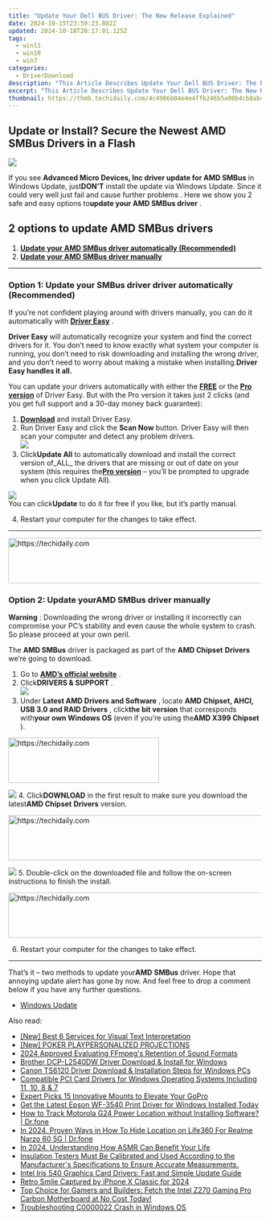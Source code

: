 ```yaml
---
title: "Update Your Dell BUS Driver: The New Release Explained"
date: 2024-10-15T23:59:23.802Z
updated: 2024-10-18T20:17:01.125Z
tags:
  - win11
  - win10
  - win7
categories:
  - DriverDownload
description: "This Article Describes Update Your Dell BUS Driver: The New Release Explained"
excerpt: "This Article Describes Update Your Dell BUS Driver: The New Release Explained"
thumbnail: https://thmb.techidaily.com/4c4986b04e4e4ffb246b5a08b4cb8ab42716db3ec20badd6e4149efabbe9ecee.jpg
---
```


## Update or Install? Secure the Newest AMD SMBus Drivers in a Flash

![](https://images.drivereasy.com/wp-content/uploads/2018/07/img_5b56fa1540bd0.jpg)

 If you see **Advanced Micro Devices, Inc driver update for AMD SMBus** in Windows Update, just**DON’T** install the update via Windows Update. Since it could very well just fail and cause further problems . Here we show you 2 safe and easy options to**update your AMD SMBus driver** .

## 2 options to update AMD SMBus drivers

1. **[Update your AMD SMBus driver automatically (Recommended)](https://www.drivereasy.com/knowledge/advanced-micro-devices-inc-driver-update-for-amd-smbus-solved/#O1)**
2. **[Update your AMD SMBus driver manually](https://tools.techidaily.com/drivereasy/download/)**

---

### Option 1: Update your **SMBus driver driver** automatically (Recommended)

 If you’re not confident playing around with drivers manually, you can do it automatically with **[Driver Easy](https://tools.techidaily.com/drivereasy/download/)**  .

**Driver Easy**   will automatically recognize your system and find the correct drivers for it. You don’t need to know exactly what system your computer is running, you don’t need to risk downloading and installing the wrong driver, and you don’t need to worry about making a mistake when installing.**Driver Easy handles it all.**

 You can update your drivers automatically with either the **[FREE](https://tools.techidaily.com/drivereasy/download/)** [](https://tools.techidaily.com/drivereasy/download/) or the **[Pro version](https://tools.techidaily.com/drivereasy/download/)**  of Driver Easy. But with the Pro version it takes just 2 clicks (and you get full support and a 30-day money back guarantee):

1. [**Download**](https://tools.techidaily.com/drivereasy/download/) and install Driver Easy.
2. Run Driver Easy and click the **Scan Now** button. Driver Easy will then scan your computer and detect any problem drivers.  
![](https://images.drivereasy.com/wp-content/uploads/2018/05/img_5afb955c3ee3c.jpg)
3. Click**Update All** to automatically download and install the correct version of_ALL_ the drivers that are missing or out of date on your system (this requires the[**Pro version**](https://tools.techidaily.com/drivereasy/download/) – you’ll be prompted to upgrade when you click Update All).  

![](https://images.drivereasy.com/wp-content/uploads/2018/07/img_5b3da218d4356.jpg)  
 You can click**Update** to do it for free if you like, but it’s partly manual.

4. Restart your computer for the changes to take effect.

---

<!-- affiliate ads begin -->
<a href="https://appsumo.8odi.net/c/5597632/2144275/7443" target="_top" id="2144275">
  <img src="//a.impactradius-go.com/display-ad/7443-2144275" border="0" alt="https://techidaily.com" width="728" height="90"/>
</a>
<img height="0" width="0" src="https://appsumo.8odi.net/i/5597632/2144275/7443" style="position:absolute;visibility:hidden;" border="0" />
<!-- affiliate ads end -->

### Option 2: Update your**AMD** **SMBus**  driver manually

**Warning** : Downloading the wrong driver or installing it incorrectly can compromise your PC’s stability and even cause the whole system to crash. So please proceed at your own peril.

 The **AMD SMBus** driver is packaged as part of the **AMD Chipset** **Drivers** we’re going to download.

1. Go to **[AMD’s official website](https://www.amd.com/en)**  .
2. Click**DRIVERS & SUPPORT** .  
![](https://images.drivereasy.com/wp-content/uploads/2018/06/img_5b174777cee5f.jpg)
3. Under **Latest AMD Drivers and Software** , locate **AMD Chipset, AHCI, USB 3.0 and RAID Drivers** , click**the bit version** that corresponds with**your own Windows OS** (even if you’re using the**AMD X399 Chipset** ).  

<!-- affiliate ads begin -->
<a href="https://aligracehair.sjv.io/c/5597632/1925468/19272" target="_top" id="1925468">
  <img src="//a.impactradius-go.com/display-ad/19272-1925468" border="0" alt="https://techidaily.com" width="300" height="90"/>
</a>
<img height="0" width="0" src="https://aligracehair.sjv.io/i/5597632/1925468/19272" style="position:absolute;visibility:hidden;" border="0" />
<!-- affiliate ads end -->

![](https://images.drivereasy.com/wp-content/uploads/2018/06/img_5b174e63eec18.png)
4. Click**DOWNLOAD** in the first result to make sure you download the latest**AMD Chipset** **Drivers** version.  

<!-- affiliate ads begin -->
<a href="https://imp.i357552.net/c/5597632/1061528/11832" target="_top" id="1061528">
  <img src="//a.impactradius-go.com/display-ad/11832-1061528" border="0" alt="https://techidaily.com" width="728" height="90"/>
</a>
<img height="0" width="0" src="https://imp.i357552.net/i/5597632/1061528/11832" style="position:absolute;visibility:hidden;" border="0" />
<!-- affiliate ads end -->

![](https://images.drivereasy.com/wp-content/uploads/2018/06/img_5b174cf9e1f05.png)
5. Double-click on the downloaded file and follow the on-screen instructions to finish the install.

<!-- affiliate ads begin -->
<a href="https://appsumo.8odi.net/c/5597632/2037474/7443" target="_top" id="2037474">
  <img src="//a.impactradius-go.com/display-ad/7443-2037474" border="0" alt="https://techidaily.com" width="728" height="90"/>
</a>
<img height="0" width="0" src="https://appsumo.8odi.net/i/5597632/2037474/7443" style="position:absolute;visibility:hidden;" border="0" />
<!-- affiliate ads end -->

6. Restart your computer for the changes to take effect.

---

 That’s it  – two methods to update your**AMD** **SMBus** driver. Hope that annoying update alert has gone by now. And feel free to drop a comment below if you have any further questions.

* [Windows Update](https://tools.techidaily.com/drivereasy/download/)

<ins class="adsbygoogle"
     style="display:block"
     data-ad-format="autorelaxed"
     data-ad-client="ca-pub-7571918770474297"
     data-ad-slot="1223367746"></ins>

<ins class="adsbygoogle"
     style="display:block"
     data-ad-client="ca-pub-7571918770474297"
     data-ad-slot="8358498916"
     data-ad-format="auto"
     data-full-width-responsive="true"></ins>

<span class="atpl-alsoreadstyle">Also read:</span>
<div><ul>
<li><a href="https://fox-helps.techidaily.com/new-best-6-services-for-visual-text-interpretation/"><u>[New] Best 6 Services for Visual Text Interpretation</u></a></li>
<li><a href="https://extra-skills.techidaily.com/new-poker-playpersonalized-projections/"><u>[New] POKER PLAYPERSONALIZED PROJECTIONS</u></a></li>
<li><a href="https://article-tips.techidaily.com/2024-approved-evaluating-ffmpegs-retention-of-sound-formats/"><u>2024 Approved Evaluating FFmpeg's Retention of Sound Formats</u></a></li>
<li><a href="https://driver-download.techidaily.com/brother-dcp-l2540dw-driver-download-and-install-for-windows/"><u>Brother DCP-L2540DW Driver Download & Install for Windows</u></a></li>
<li><a href="https://driver-download.techidaily.com/canon-ts6120-driver-download-and-installation-steps-for-windows-pcs/"><u>Canon TS6120 Driver Download & Installation Steps for Windows PCs</u></a></li>
<li><a href="https://driver-download.techidaily.com/compatible-pci-card-drivers-for-windows-operating-systems-including-11-10-8-and-7/"><u>Compatible PCI Card Drivers for Windows Operating Systems Including 11, 10, 8 & 7</u></a></li>
<li><a href="https://fox-blue.techidaily.com/expert-picks-15-innovative-mounts-to-elevate-your-gopro/"><u>Expert Picks 15 Innovative Mounts to Elevate Your GoPro</u></a></li>
<li><a href="https://driver-download.techidaily.com/1722954411308-get-the-latest-epson-wf-3540-print-driver-for-windows-installed-today/"><u>Get the Latest Epson WF-3540 Print Driver for Windows Installed Today</u></a></li>
<li><a href="https://android-location-track.techidaily.com/how-to-track-motorola-g24-power-location-without-installing-software-drfone-by-drfone-virtual-android/"><u>How to Track Motorola G24 Power Location without Installing Software? | Dr.fone</u></a></li>
<li><a href="https://location-social.techidaily.com/in-2024-proven-ways-in-how-to-hide-location-on-life360-for-realme-narzo-60-5g-drfone-by-drfone-virtual-android/"><u>In 2024, Proven Ways in How To Hide Location on Life360 For Realme Narzo 60 5G | Dr.fone</u></a></li>
<li><a href="https://some-skills.techidaily.com/in-2024-understanding-how-asmr-can-benefit-your-life/"><u>In 2024, Understanding How ASMR Can Benefit Your Life</u></a></li>
<li><a href="https://driver-download.techidaily.com/insulation-testers-must-be-calibrated-and-used-according-to-the-manufacturers-specifications-to-ensure-accurate-measurements/"><u>Insulation Testers Must Be Calibrated and Used According to the Manufacturer's Specifications to Ensure Accurate Measurements.</u></a></li>
<li><a href="https://driver-download.techidaily.com/intel-iris-540-graphics-card-drivers-fast-and-simple-update-guide/"><u>Intel Iris 540 Graphics Card Drivers: Fast and Simple Update Guide</u></a></li>
<li><a href="https://extra-skills.techidaily.com/retro-smile-captured-by-iphone-x-classic-for-2024/"><u>Retro Smile Captured by iPhone X Classic for 2024</u></a></li>
<li><a href="https://driver-download.techidaily.com/1722978448197-top-choice-for-gamers-and-builders-fetch-the-intel-z270-gaming-pro-carbon-motherboard-at-no-cost-today/"><u>Top Choice for Gamers and Builders: Fetch the Intel Z270 Gaming Pro Carbon Motherboard at No Cost Today!</u></a></li>
<li><a href="https://win11-tips.techidaily.com/troubleshooting-c0000022-crash-in-windows-os/"><u>Troubleshooting C0000022 Crash in Windows OS</u></a></li>
</ul></div>

